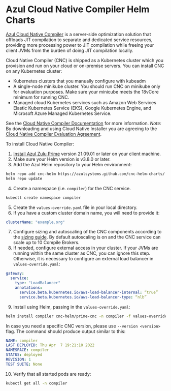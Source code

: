 # Azul Cloud Native Compiler Helm Charts

[Azul Cloud Native Compiler](https://www.azul.com/products/intelligence-cloud/cloud-native-compiler/) is a server-side optimization solution that offloads JIT compilation to separate and dedicated service resources, providing more processing power to JIT compilation while freeing your client JVMs from the burden of doing JIT compilation locally.

Cloud Native Compiler (CNC) is shipped as a Kubernetes cluster which you provision and run on your cloud or on-premise servers. You can install CNC on any Kubernetes cluster:

* Kubernetes clusters that you manually configure with kubeadm
* A single-node minikube cluster. You should run CNC on minikube only for evaluation purposes. Make sure your minicube meets the 18vCore minimum for running CNC.
* Managed cloud Kubernetes services such as Amazon Web Services Elastic Kubernetes Service (EKS), Google Kubernetes Engine, and Microsoft Azure Managed Kubernetes Service.

See the [Cloud Native Compiler Documentation](https://docs.azul.com/cloud_native_compiler/) for more information. *Note:* By downloading and using Cloud Native Installer you are agreeing to the [Cloud Native Compiler Evaluation Agreement](https://cdn.azul.com/cloud_native_compiler/Cloud_Native_Compiler_Evaluation_Agreement_(Non-Executable).pdf).

To install Cloud Native Compiler:

1. [Install Azul Zulu Prime](https://www.azul.com/products/prime/stream-download/) version 21.09.01 or later on your client machine.
2. Make sure your Helm version is v3.8.0 or later.
3. Add the Azul Helm repository to your Helm environment:
```bash
helm repo add cnc-helm https://azulsystems.github.com/cnc-helm-charts/
helm repo update
```
4. Create a namespace (i.e. `compiler`) for the CNC service.
```bash
kubectl create namespace compiler
```
5. Create the `values-override.yaml` file in your local directory. 
6. If you have a custom cluster domain name, you will need to provide it:
```yaml
clusterName: "example.org"
```
7. Configure sizing and autoscaling of the CNC components according to the [sizing guide](https://docs.azul.com/cloud_native_compiler/Sizing-And-Scaling). By default autoscaling is on and the CNC service can scale up to 10 Compile Brokers.
8. If needed, configure external access in your cluster. If your JVMs are running within the same cluster as CNC, you can ignore this step. Otherwise, it is necessary to configure an external load balancer in `values-override.yaml`:
```yaml
gateway:
  service:
    type: "LoadBalancer"
    annotations:
      service.beta.kubernetes.io/aws-load-balancer-internal: “true”
      service.beta.kubernetes.io/aws-load-balancer-type: “nlb”
```
9. Install using Helm, passing in the `values-override.yaml`:
```bash
helm install compiler cnc-helm/prime-cnc -n compiler -f values-override.yaml
```
In case you need a specific CNC version, please use `--version <version>` flag. The command should produce output similar to this:
```yaml
NAME: compiler
LAST DEPLOYED: Thu Apr  7 19:21:10 2022
NAMESPACE: compiler
STATUS: deployed
REVISION: 1
TEST SUITE: None
```
10. Verify that all started pods are ready:
```bash
kubectl get all -n compiler
```
